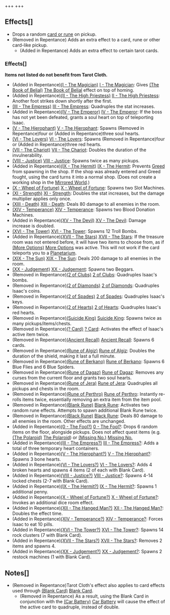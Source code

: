+++
+++

Effects[]
---------


* Drops a random [card or rune](/wiki/Cards_and_Runes "Cards and Runes") on pickup.
* (Removed in Repentance) Adds an extra effect to a card, rune or other card-like pickup.
	+ (Added in Repentance) Adds an extra effect to certain tarot cards.


### Effects[]


**Items not listed do not benefit from Tarot Cloth.**



* (Added in Repentance)[(I - The Magician)](/wiki/Cards_and_Runes "I - The Magician") [I - The Magician](/wiki/Cards_and_Runes "Cards and Runes"): Gives [(The Book of Belial)](/wiki/The_Book_of_Belial "The Book of Belial") [The Book of Belial](/wiki/The_Book_of_Belial "The Book of Belial") effect on top of homing.
* (Added in Repentance)[(II - The High Priestess)](/wiki/Cards_and_Runes "II - The High Priestess") [II - The High Priestess](/wiki/Cards_and_Runes "Cards and Runes"): Another foot strikes down shortly after the first.
* [(III - The Empress)](/wiki/Cards_and_Runes "III - The Empress") [III - The Empress](/wiki/Cards_and_Runes "Cards and Runes"): Quadruples the stat increases.
* (Added in Repentance)[(IV - The Emperor)](/wiki/Cards_and_Runes "IV - The Emperor") [IV - The Emperor](/wiki/Cards_and_Runes "Cards and Runes"): If the boss has not yet been defeated, grants a soul heart on top of teleporting Isaac.
* [(V - The Hierophant)](/wiki/Cards_and_Runes "V - The Hierophant") [V - The Hierophant](/wiki/Cards_and_Runes "Cards and Runes"): Spawns (Removed in Repentance)four or (Added in Repentance)three soul hearts.
* [(VI - The Lovers)](/wiki/Cards_and_Runes "VI - The Lovers") [VI - The Lovers](/wiki/Cards_and_Runes "Cards and Runes"): Spawns (Removed in Repentance)four or (Added in Repentance)three red hearts.
* [(VII - The Chariot)](/wiki/Cards_and_Runes "VII - The Chariot") [VII - The Chariot](/wiki/Cards_and_Runes "Cards and Runes"): Doubles the duration of the invulnerability.
* [(VIII - Justice)](/wiki/Cards_and_Runes "VIII - Justice") [VIII - Justice](/wiki/Cards_and_Runes "Cards and Runes"): Spawns twice as many pickups.
* (Added in Repentance)[(IX - The Hermit)](/wiki/Cards_and_Runes "IX - The Hermit") [IX - The Hermit](/wiki/Cards_and_Runes "Cards and Runes"): Prevents [Greed](/wiki/Greed "Greed") from spawning in the shop. If the shop was already entered and Greed fought, using the card turns it into a normal shop. (Does not create a working shop in the [Mirrored World](/wiki/Mirrored_World "Mirrored World").)
* [(X - Wheel of Fortune)](/wiki/Cards_and_Runes "X - Wheel of Fortune") [X - Wheel of Fortune](/wiki/Cards_and_Runes "Cards and Runes"): Spawns two Slot Machines.
* [(XI - Strength)](/wiki/Cards_and_Runes "XI - Strength") [XI - Strength](/wiki/Cards_and_Runes "Cards and Runes"): Doubles the stat increases, but the damage multiplier applies only once.
* [(XIII - Death)](/wiki/Cards_and_Runes "XIII - Death") [XIII - Death](/wiki/Cards_and_Runes "Cards and Runes"): Deals 80 damage to all enemies in the room.
* [(XIV - Temperance)](/wiki/Cards_and_Runes "XIV - Temperance") [XIV - Temperance](/wiki/Cards_and_Runes "Cards and Runes"): Spawns two Blood Donation Machines.
* (Added in Repentance)[(XV - The Devil)](/wiki/Cards_and_Runes "XV - The Devil") [XV - The Devil](/wiki/Cards_and_Runes "Cards and Runes"): Damage increase is doubled.
* [(XVI - The Tower)](/wiki/Cards_and_Runes "XVI - The Tower") [XVI - The Tower](/wiki/Cards_and_Runes "Cards and Runes"): Spawns 12 Troll Bombs.
* (Added in Repentance)[(XVII - The Stars)](/wiki/Cards_and_Runes "XVII - The Stars") [XVII - The Stars](/wiki/Cards_and_Runes "Cards and Runes"): If the treasure room was not entered before, it will have two items to choose from, as if [(More Options)](/wiki/More_Options "More Options") [More Options](/wiki/More_Options "More Options") was active. This will not work if the card teleports you to a [Planetarium](/wiki/Planetarium "Planetarium").
* [(XIX - The Sun)](/wiki/Cards_and_Runes "XIX - The Sun") [XIX - The Sun](/wiki/Cards_and_Runes "Cards and Runes"): Deals 200 damage to all enemies in the room.
* [(XX - Judgement)](/wiki/Cards_and_Runes "XX - Judgement") [XX - Judgement](/wiki/Cards_and_Runes "Cards and Runes"): Spawns two Beggars.
* (Removed in Repentance)[(2 of Clubs)](/wiki/Cards_and_Runes "2 of Clubs") [2 of Clubs](/wiki/Cards_and_Runes "Cards and Runes"): Quadruples Isaac's bombs.
* (Removed in Repentance)[(2 of Diamonds)](/wiki/Cards_and_Runes "2 of Diamonds") [2 of Diamonds](/wiki/Cards_and_Runes "Cards and Runes"): Quadruples Isaac's coins.
* (Removed in Repentance)[(2 of Spades)](/wiki/Cards_and_Runes "2 of Spades") [2 of Spades](/wiki/Cards_and_Runes "Cards and Runes"): Quadruples Isaac's keys.
* (Removed in Repentance)[(2 of Hearts)](/wiki/Cards_and_Runes "2 of Hearts") [2 of Hearts](/wiki/Cards_and_Runes "Cards and Runes"): Quadruples Isaac's red hearts.
* (Removed in Repentance)[(Suicide King)](/wiki/Suicide_King "Suicide King") [Suicide King](/wiki/Suicide_King "Suicide King"): Spawns twice as many pickups/items/chests.
* (Removed in Repentance)[(? Card)](/wiki/%3F_Card "? Card") [? Card](/wiki/%3F_Card "? Card"): Activates the effect of Isaac's active item twice.
* (Removed in Repentance)[(Ancient Recall)](/wiki/Ancient_Recall "Ancient Recall") [Ancient Recall](/wiki/Ancient_Recall "Ancient Recall"): Spawns 6 cards.
* (Removed in Repentance)[(Rune of Algiz)](/wiki/Cards_and_Runes "Rune of Algiz") [Rune of Algiz](/wiki/Cards_and_Runes "Cards and Runes"): Doubles the duration of the shield, making it last a full minute.
* (Removed in Repentance)[(Rune of Berkano)](/wiki/Cards_and_Runes "Rune of Berkano") [Rune of Berkano](/wiki/Cards_and_Runes "Cards and Runes"): Spawns 6 Blue Flies and 6 Blue Spiders.
* (Removed in Repentance)[(Rune of Dagaz)](/wiki/Cards_and_Runes "Rune of Dagaz") [Rune of Dagaz](/wiki/Cards_and_Runes "Cards and Runes"): Removes any curses from the current floor and grants two soul hearts.
* (Removed in Repentance)[(Rune of Jera)](/wiki/Cards_and_Runes "Rune of Jera") [Rune of Jera](/wiki/Cards_and_Runes "Cards and Runes"): Quadruples all pickups and chests in the room.
* (Removed in Repentance)[(Rune of Perthro)](/wiki/Cards_and_Runes "Rune of Perthro") [Rune of Perthro](/wiki/Cards_and_Runes "Cards and Runes"): Instantly re-rolls items twice, essentially removing an extra item from the item pool.
* (Removed in Repentance)[(Blank Rune)](/wiki/Cards_and_Runes "Blank Rune") [Blank Rune](/wiki/Cards_and_Runes "Cards and Runes"): Activates two random rune effects. Attempts to spawn additional Blank Rune twice.
* (Removed in Repentance)[(Black Rune)](/wiki/Cards_and_Runes "Black Rune") [Black Rune](/wiki/Cards_and_Runes "Cards and Runes"): Deals 80 damage to all enemies in the room. Other effects are unchanged.
* (Added in Repentance)[(0 - The Fool?)](/wiki/Cards_and_Runes "0 - The Fool?") [0 - The Fool?](/wiki/Cards_and_Runes "Cards and Runes"): Drops 6 random items on the floor, alongside pickups. Does not affect quest items (e.g. [(The Polaroid)](/wiki/The_Polaroid "The Polaroid") [The Polaroid](/wiki/The_Polaroid "The Polaroid")) or [(Missing No.)](/wiki/Missing_No. "Missing No.") [Missing No.](/wiki/Missing_No. "Missing No.")
* (Added in Repentance)[(III - The Empress?)](/wiki/Cards_and_Runes "III - The Empress?") [III - The Empress?](/wiki/Cards_and_Runes "Cards and Runes"): Adds a total of three temporary heart containers.
* (Added in Repentance)[(V - The Hierophant?)](/wiki/Cards_and_Runes "V - The Hierophant?") [V - The Hierophant?](/wiki/Cards_and_Runes "Cards and Runes"): Spawns 3 bone hearts.
* (Added in Repentance)[(VI - The Lovers?)](/wiki/Cards_and_Runes "VI - The Lovers?") [VI - The Lovers?](/wiki/Cards_and_Runes "Cards and Runes"): Adds 4 broken hearts and spawns 4 items (2 of each with Blank Card).
* (Added in Repentance)[(VIII - Justice?)](/wiki/Cards_and_Runes "VIII - Justice?") [VIII - Justice?](/wiki/Cards_and_Runes "Cards and Runes"): Spawns 4-14 locked chests (2-7 with Blank Card).
* (Added in Repentance)[(IX - The Hermit?)](/wiki/Cards_and_Runes "IX - The Hermit?") [IX - The Hermit?](/wiki/Cards_and_Runes "Cards and Runes"): Spawns 1 additional penny.
* (Added in Repentance)[(X - Wheel of Fortune?)](/wiki/Cards_and_Runes "X - Wheel of Fortune?") [X - Wheel of Fortune?](/wiki/Cards_and_Runes "Cards and Runes"): Invokes an additional dice room effect.
* (Added in Repentance)[(XII - The Hanged Man?)](/wiki/Cards_and_Runes "XII - The Hanged Man?") [XII - The Hanged Man?](/wiki/Cards_and_Runes "Cards and Runes"): Doubles the effect time.
* (Added in Repentance)[(XIV - Temperance?)](/wiki/Cards_and_Runes "XIV - Temperance?") [XIV - Temperance?](/wiki/Cards_and_Runes "Cards and Runes"): Forces Isaac to eat 10 pills.
* (Added in Repentance)[(XVI - The Tower?)](/wiki/Cards_and_Runes "XVI - The Tower?") [XVI - The Tower?](/wiki/Cards_and_Runes "Cards and Runes"): Spawns 14 rock clusters (7 with Blank Card).
* (Added in Repentance)[(XVII - The Stars?)](/wiki/Cards_and_Runes "XVII - The Stars?") [XVII - The Stars?](/wiki/Cards_and_Runes "Cards and Runes"): Removes 2 items and spawns 4.
* (Added in Repentance)[(XX - Judgement?)](/wiki/Cards_and_Runes "XX - Judgement?") [XX - Judgement?](/wiki/Cards_and_Runes "Cards and Runes"): Spawns 2 restock machines (1 with Blank Card).


Notes[]
-------


* (Removed in Repentance)Tarot Cloth's effect also applies to card effects used through [(Blank Card)](/wiki/Blank_Card "Blank Card") [Blank Card](/wiki/Blank_Card "Blank Card").
	+ (Removed in Repentance) As a result, using the Blank Card in conjunction with the [(Car Battery)](/wiki/Car_Battery "Car Battery") [Car Battery](/wiki/Car_Battery "Car Battery") will cause the effect of the active card to quadruple, instead of double.


